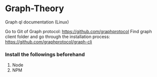 # Graph-Theory
Graph ql documentation (Linux)

Go to Git of Graph protocol: https://github.com/graphprotocol Find graph client folder and go through the installation process: https://github.com/graphprotocol/graph-cli

### Install the followings beforehand
1. Node
2. NPM
